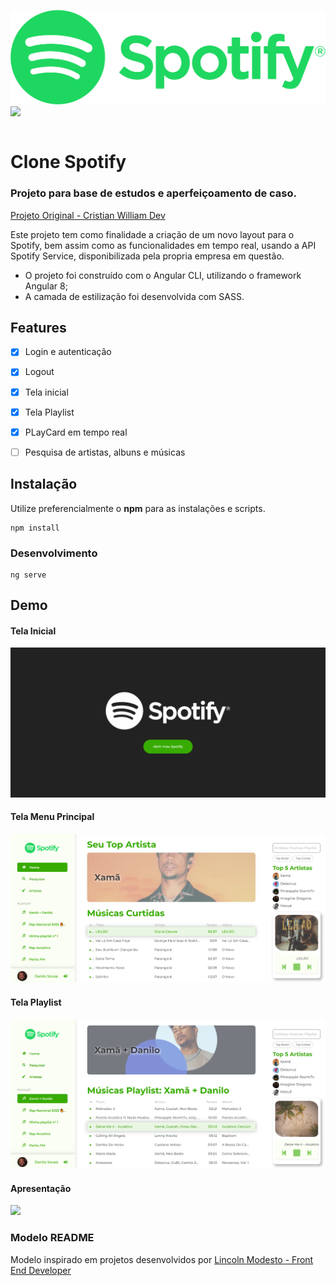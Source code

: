 <div style="display: flex">

![](/src/assets/images/spotify-logo.png)
![](/public/img/icons/favicon-32x32.png)
</div>

# Clone Spotify
### Projeto para base de estudos e aperfeiçoamento de caso.

[Projeto Original - Cristian William Dev](https://www.youtube.com/watch?v=h6lPDQ8sEdU&list=PLMFE0Mu3BVy63bmSR92QbTR_rU576VOxg)

Este projeto tem como finalidade a criação de um novo layout para o Spotify, bem assim como as funcionalidades em tempo real, usando a API Spotify Service, disponibilizada pela propria empresa em questão.

- O projeto foi construído com o Angular CLI, utilizando o framework Angular 8;
- A camada de estilização foi desenvolvida com SASS.

## Features

- [x] Login e autenticação
- [x] Logout
- [x] Tela inicial
- [x] Tela Playlist
- [x] PLayCard em tempo real
- [ ] Pesquisa de artistas, albuns e músicas


## Instalação
Utilize preferencialmente o **npm** para as instalações e scripts.

```
npm install
```

### Desenvolvimento
```
ng serve
```

## Demo
#### Tela Inicial
![](/src/assets/apresentacao/tela-inicial.png)
#### Tela Menu Principal
![](/src/assets/apresentacao/tela-menu-inicial.png)
#### Tela Playlist
![](/src/assets/apresentacao/tela-playlist.png)
#### Apresentação
![](/src/assets/apresentacao/tela-gif.gif)



### Modelo README 
Modelo inspirado em projetos desenvolvidos por [Lincoln Modesto - Front End Developer](https://github.com/Lincoln-Modesto)
